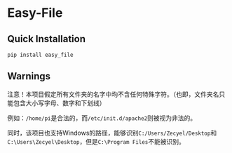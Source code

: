# Easy-File

## Quick Installation

```
pip install easy_file
```

## Warnings

注意！本项目假定所有文件夹的名字中均不含任何特殊字符。（也即，文件夹名只能包含大小写字母、数字和下划线）

例如：`/home/pi`是合法的，而`/etc/init.d/apache2`则被视为非法的。

同时，该项目也支持Windows的路径，能够识别`C:/Users/Zecyel/Desktop`和`C:\Users\Zecyel\Desktop`，但是`C:\Program Files`不能被识别。